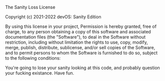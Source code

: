 The Sanity Loss License

Copyright (c) 2021-2022 devOS: Sanity Edition

By using this license in your project, Permission is hereby granted, free of charge, 
to any person obtaining a copy of this software and associated documentation files 
(the "Software"), to deal in the Software without restriction, including without 
limitation the rights to use, copy, modify, merge, publish, distribute, sublicense, 
and/or sell copies of the Software, and to permit persons to whom the Software is
furnished to do so, subject to the following conditions:

You're going to lose your sanity looking at this code, and probably question your fucking existance.
Have fun.

